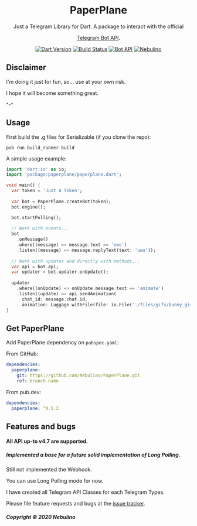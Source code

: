 <h1 align="center">PaperPlane</h1>

<div align="center">
Just a Telegram Library for Dart.
A package to interact with the official 

[Telegram Bot API](https://core.telegram.org/bots/api).

[![Dart Version](https://img.shields.io/badge/Dart-2.7.2-blue.svg?style=flat-square&logo=dart)](https://dart.dev)
[![Build Status](https://img.shields.io/travis/Nebulino/PaperPlane/master?style=flat-square&logo=travis)](https://travis-ci.org/github/Nebulino/PaperPlane)
[![Bot API](https://img.shields.io/badge/Bot%20API-v.4.7-00aced.svg?style=flat-square&logo=telegram)](https://core.telegram.org/bots/api)
[![Nebulino](https://img.shields.io/badge/💬%20Telegram-Nebulino-blue.svg?style=flat-square)](https://t.me/Nebulino/)

</div>

## Disclaimer

I'm doing it just for fun, so... use at your own risk.

I hope it will become something great.

^-^

## Usage

First build the .g files for Serializable (if you clone the repo):

```pub run build_runner build```

A simple usage example:

```dart
import 'dart:io' as io;
import 'package:paperplane/paperplane.dart';

void main() {
  var token = 'Just A Token';
  
  var bot = PaperPlane.createBot(token);
  bot.engine();

  bot.startPolling();
  
  // Work with events...
  bot
    .onMessage()
    .where((message) => message.text == 'owo')
    .listen((message) => message.replyText(text: 'uwu'));
 
  // Work with updates and directly with methods...
  var api = bot.api;
  var updater = bot.updater.onUpdate();
  
  updater
    .where((onUpdate) => onUpdate.message.text == 'animate')
    .listen((update) => api.sendAnimation(
      chat_id: message.chat.id,
      animation: Luggage.withFile(file: io.File('./files/gifs/bunny_girl.gif'))));
}
```

## Get PaperPlane

Add PaperPlane dependency on `pubspec.yaml`:

From GitHub:
```yaml
dependencies:
  paperplane:
    git: https://github.com/Nebulino/PaperPlane.git
    ref: branch-name
```

From pub.dev:
```yaml
dependencies:
  paperplane: ^0.5.2
```

## Features and bugs

#### All API up-to v4.7 are supported.
##### Implemented a base for a future solid implementation of Long Polling.

Still not implemented the Webhook.

You can use Long Polling mode for now. 

I have created all Telegram API Classes for each Telegram Types.

Please file feature requests and bugs at the [issue tracker][tracker].

[tracker]: http://github.com/Nebulino/PaperPlane/issues

##### Copyright © 2020 Nebulino
